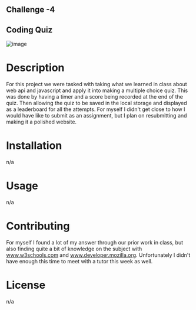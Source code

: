 ##  Challenge -4 

## Coding Quiz 

![image](https://user-images.githubusercontent.com/127711552/235052514-f09e4e42-c2fb-4e26-a531-ec953ff619a7.png)



# Description
For this project we were tasked with taking what we learned in class about web api and javascript and apply it into making a multiple choice quiz. This was done by having a timer and a score being recorded at the end of the quiz. Then allowing the quiz to be saved in the local storage and displayed as a leaderboard for all the attempts. For myself I didn't get close to how I would have like to submit as an assignment, but I plan on resubmitting and making it a polished website. 

# Installation 
n/a

# Usage 

n/a

# Contributing 

For myself I found a lot of my answer through our prior work in class, but also finding quite a bit of knowledge on the subject with www.w3schools.com and www.developer.mozilla.org. Unfortunately I didn't have enough this time to meet with a tutor this week as well. 

# License 

n/a
